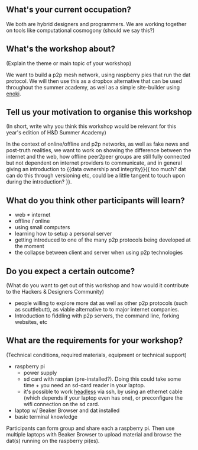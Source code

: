 ## What's your current occupation?

We both are hybrid designers and programmers. We are working together on tools like computational cosmogony (should we say this?)

## What's the workshop about? 

(Explain the theme or main topic of your workshop)

We want to build a p2p mesh network, using raspberry pies that run the dat protocol. We will then use this as a dropbox alternative that can be used throughout the summer academy, as well as a simple site-builder using [enoki](https://enoki.site).

## Tell us your motivation to organise this workshop 

(In short, write why you think this workshop would be relevant for this year's edition of H&D Summer Academy)

In the context of online/offline and p2p networks, as well as fake news and post-truth realities, we want to work on showing the difference between the internet and the web, how offline peer2peer groups are still fully connected but not dependent on internet providers to communicate, and in general giving an introduction to {{data ownership and integrity}}{{ too much? dat can do this through versioning etc, could be a little tangent to touch upon during the introduction? }}.

## What do you think other participants will learn?

- web ≠ internet
- offline / online
- using small computers
- learning how to setup a personal server
- getting introduced to one of the many p2p protocols being developed at the moment
- the collapse between client and server when using p2p technologies

## Do you expect a certain outcome? 

(What do you want to get out of this workshop and how would it contribute to the Hackers & Designers Community)

- people willing to explore more dat as well as other p2p protocols (such as scuttlebutt), as viable alternative to to major internet companies.
- Introduction to fiddling with p2p servers, the command line, forking websites, etc

## What are the requirements for your workshop?

(Technical conditions, required materials, equipment or technical support)

- raspberry pi
  - power supply
  - sd card with raspian (pre-installed?). Doing this could take some time + you need an sd-card reader in your laptop.
  - it's possible to work [headless](https://howtoraspberrypi.com/how-to-raspberry-pi-headless-setup/) via ssh, by using an ethernet cable (which depends if your laptop even has one), or preconfigure the wifi connection on the sd card.
- laptop w/ Beaker Browser and dat installed
- basic terminal knowledge

Participants can form group and share each a raspberry pi. Then use multiple laptops with Beaker Browser to upload material and browse the dat(s) running on the raspberry pi(es).
